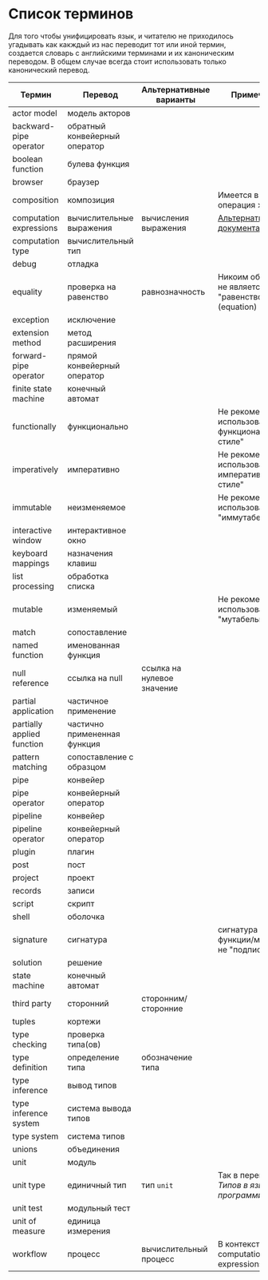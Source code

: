 Список терминов
===============

Для того чтобы унифицировать язык, и читателю не приходилось угадывать как какждый из нас переводит тот или иной термин, создается словарь с английскими терминами и их каноническим переводом.
В общем случае всегда стоит использовать только канонический перевод. 

| Термин                    | Перевод                       | Альтернативные варианты   | Примечание                                                |
| --------------------------| ------------------------------| --------------------------| ----------------------------------------------------------|
| actor model               | модель акторов                |                           |                                                           |
| backward-pipe operator    | обратный конвейерный оператор |                           |                                                           |
| boolean function          | булева функция                |                           |                                                           |
| browser                   | браузер                       |                           |                                                           |
| composition               | композиция                    |                           | Имеется в виду операция >> в F#                           |
| computation expressions   | вычислительные выражения      | вычисления выражения      | [Альтернатива в документации MS](https://docs.microsoft.com/ru-ru/dotnet/fsharp/language-reference/computation-expressions) |
| computation type          | вычислительный тип            |                           |                                                           |
| debug                     | отладка                       |                           |                                                           |
| equality                  | проверка на равенство         | равнозначность            | Никоим образом не является "равенством" (equation)        |
| exception                 | исключение                    |                           |                                                           |
| extension method          | метод расширения              |                           |                                                           |
| forward-pipe operator     | прямой конвейерный оператор   |                           |                                                           |
| finite state machine      | конечный автомат              |                           |                                                           |
| functionally              | функционально                 |                           | Не рекомендуется использовать "в функциональном стиле"    |
| imperatively              | императивно                   |                           | Не рекомендуется использовать "в императивном стиле"      |
| immutable                 | неизменяемое                  |                           | Не рекомендуется использовать "иммутабельный"             |
| interactive window        | интерактивное окно            |                           |                                                           |
| keyboard mappings         | назначения клавиш             |                           |                                                           |
| list processing           | обработка списка              |                           |                                                           |
| mutable                   | изменяемый                    |                           | Не рекомендуется использовать "мутабельный"               |
| match                     | сопоставление                 |                           |                                                           |
| named function            | именованная функция           |                           |                                                           |
| null reference            | ссылка на null                | ссылка на нулевое значение|                                                           |
| partial application       | частичное применение          |                           |                                                           |
| partially applied function| частично примененная функция  |                           |                                                           |
| pattern matching          | сопоставление с образцом      |                           |                                                           |
| pipe                      | конвейер                      |                           |                                                           |
| pipe operator             | конвейерный оператор          |                           |                                                           |
| pipeline                  | конвейер                      |                           |                                                           |
| pipeline operator         | конвейерный оператор          |                           |                                                           |
| plugin                    | плагин                        |                           |                                                           |
| post                      | пост                          |                           |                                                           |
| project                   | проект                        |                           |                                                           |
| records                   | записи                        |                           |                                                           |
| script                    | скрипт                        |                           |                                                           |
| shell                     | оболочка                      |                           |                                                           |
| signature                 | сигнатура                     |                           | сигнатура функции/метода, не "подпись"                    |
| solution                  | решение                       |                           |                                                           |
| state machine             | конечный автомат              |                           |                                                           |
| third party               | сторонний                     | сторонним/сторонние       |                                                           |
| tuples                    | кортежи                       |                           |                                                           |
| type checking             | проверка типа(ов)             |                           |                                                           |
| type definition           | определение типа              | обозначение типа          |                                                           |
| type inference            | вывод типов                   |                           |                                                           |
| type inference system     | система вывода типов          |                           |                                                           |
| type system               | система типов                 |                           |                                                           |
| unions                    | объединения                   |                           |                                                           |
| unit                      | модуль                        |                           |                                                           |
| unit type                 | единичный тип                 | тип `unit`                | Так в переводе _Типов в языках программирования_          |
| unit test                 | модульный тест                |                           |                                                           |
| unit of measure           | единица измерения             |                           |                                                           |
| workflow                  | процесс                       | вычислительный процесс    | В контексте computation expressions                       |
